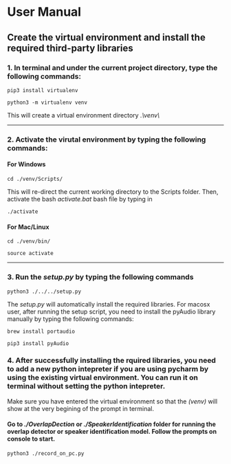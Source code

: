 # User Manual

## Create the virtual environment and install the required third-party libraries

### 1. In terminal and under the current project directory, type the following commands:

```
pip3 install virtualenv
```
```
python3 -m virtualenv venv
```

This will create a virtual environment directory *.\venv\\*

----

### 2. Activate the virutal environment by typing the following commands:

#### For Windows
```
cd ./venv/Scripts/
```
This will re-direct the current working directory to the Scripts folder. Then, activate the bash *activate.bat* bash file by typing in
```
./activate
```

#### For Mac/Linux
```
cd ./venv/bin/
```

```
source activate
```

---


### 3. Run the *setup.py* by typing the following commands
```
python3 ./../../setup.py
```

The *setup.py* will automatically install the required libraries. For macosx user, after running the setup script, you need to install the pyAudio library manually by typing the following commands:

```
brew install portaudio
```

```
pip3 install pyAudio
```

### 4. After successfully installing the rquired libraries, you need to add a new python intepreter if you are using pycharm by using the existing virtual environment. You can run it on terminal without setting the python intepreter.

Make sure you have entered the virtual environment so that the *(venv)* will show at the very begining of the prompt in terminal.

#### Go to *./OverlapDection* or *./SpeakerIdentification* folder for running the overlap detector or speaker identification model. Follow the prompts on console to start.

```
python3 ./record_on_pc.py
```
